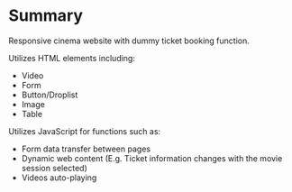 # Summary
Responsive cinema website with dummy ticket booking function.

Utilizes HTML elements including:
* Video
* Form
* Button/Droplist
* Image
* Table

Utilizes JavaScript for functions such as:
* Form data transfer between pages
* Dynamic web content (E.g. Ticket information changes with the movie session selected)
* Videos auto-playing
